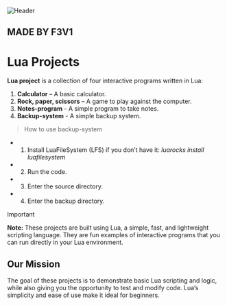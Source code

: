 ![Header](https://images.pexels.com/photos/6985001/pexels-photo-6985001.jpeg?auto=compress&cs=tinysrgb&w=1260&h=750&dpr=1)

## MADE BY F3V1 ##

# Lua Projects

**Lua project** is a collection of four interactive programs written in Lua:  
1. **Calculator** – A basic calculator.
2. **Rock, paper, scissors** – A game to play against the computer.
3. **Notes-program** - A simple program to take notes.
4. **Backup-system** - A simple backup system.
   
> How to use backup-system
- 1. Install LuaFileSystem (LFS) if you don’t have it: *luarocks install luafilesystem*
 
- 2. Run the code.
 
- 3. Enter the source directory.
 
- 4. Enter the backup directory.

> [!IMPORTANT]
> **Note:** These projects are built using Lua, a simple, fast, and lightweight scripting language. They are fun examples of interactive programs that you can run directly in your Lua environment.

## Our Mission
The goal of these projects is to demonstrate basic Lua scripting and logic, while also giving you the opportunity to test and modify code. Lua’s simplicity and ease of use make it ideal for beginners.
